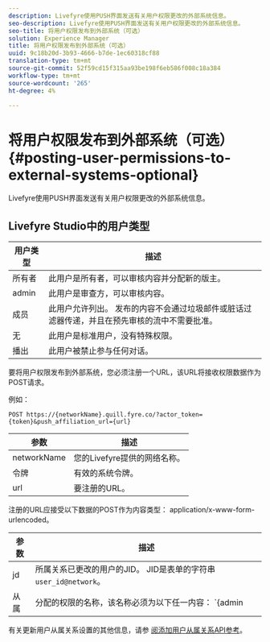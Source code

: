 ```yaml
---
description: Livefyre使用PUSH界面发送有关用户权限更改的外部系统信息。
seo-description: Livefyre使用PUSH界面发送有关用户权限更改的外部系统信息。
seo-title: 将用户权限发布到外部系统（可选）
solution: Experience Manager
title: 将用户权限发布到外部系统（可选）
uuid: 9c18b20d-3b93-4666-b7de-1ec60318cf88
translation-type: tm+mt
source-git-commit: 52f59cd15f315aa93be198f6eb586f008c18a384
workflow-type: tm+mt
source-wordcount: '265'
ht-degree: 4%

---
```



# 将用户权限发布到外部系统（可选）{#posting-user-permissions-to-external-systems-optional}

Livefyre使用PUSH界面发送有关用户权限更改的外部系统信息。

## Livefyre Studio中的用户类型

| 用户类型 | 描述 |
|--- |--- |
| 所有者 | 此用户是所有者，可以审核内容并分配新的版主。 |
| admin | 此用户是审查方，可以审核内容。 |
| 成员 | 此用户允许列出。 发布的内容不会通过垃圾邮件或脏话过滤器传递，并且在预先审核的流中不需要批准。 |
| 无 | 此用户是标准用户，没有特殊权限。 |
| 播出 | 此用户被禁止参与任何对话。 |

要将用户权限发布到外部系统，您必须注册一个URL，该URL将接收权限数据作为POST请求。

例如：

```
POST https://{networkName}.quill.fyre.co/?actor_token={token}&push_affiliation_url={url}
```

| 参数 | 描述 |
|--- |--- |
| networkName | 您的Livefyre提供的网络名称。 |
| 令牌 | 有效的系统令牌。 |
| url | 要注册的URL。 |

注册的URL应接受以下数据的POST作为内容类型： application/x-www-form-urlencoded。

| 参数 | 描述 |
|--- |--- |
| jd | 所属关系已更改的用户的JID。 JID是表单的字符串 `user_id@network`。 |
| 从属 | 分配的权限的名称，该名称必须为以下任一内容：  `{admin | member | none | outcast | owner}` |

有关更新用户从属关系设置的其他信息，请参 [阅添加用户从属关系API参考](https://api.livefyre.com/docs/apis/by-category/user-management#operation=urn:livefyre:apis:quill:operations:api:v3.0:affiliation:add:method=post)。
